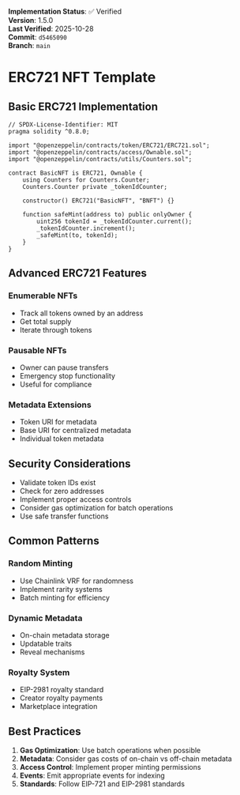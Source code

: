 <!-- AUDIT_BADGE_START -->
**Implementation Status**: ✅ Verified  
**Version**: 1.5.0  
**Last Verified**: 2025-10-28  
**Commit**: `d5465090`  
**Branch**: `main`  
<!-- AUDIT_BADGE_END -->

# ERC721 NFT Template

## Basic ERC721 Implementation

```solidity
// SPDX-License-Identifier: MIT
pragma solidity ^0.8.0;

import "@openzeppelin/contracts/token/ERC721/ERC721.sol";
import "@openzeppelin/contracts/access/Ownable.sol";
import "@openzeppelin/contracts/utils/Counters.sol";

contract BasicNFT is ERC721, Ownable {
    using Counters for Counters.Counter;
    Counters.Counter private _tokenIdCounter;

    constructor() ERC721("BasicNFT", "BNFT") {}

    function safeMint(address to) public onlyOwner {
        uint256 tokenId = _tokenIdCounter.current();
        _tokenIdCounter.increment();
        _safeMint(to, tokenId);
    }
}
```

## Advanced ERC721 Features

### Enumerable NFTs
- Track all tokens owned by an address
- Get total supply
- Iterate through tokens

### Pausable NFTs
- Owner can pause transfers
- Emergency stop functionality
- Useful for compliance

### Metadata Extensions
- Token URI for metadata
- Base URI for centralized metadata
- Individual token metadata

## Security Considerations

- Validate token IDs exist
- Check for zero addresses
- Implement proper access controls
- Consider gas optimization for batch operations
- Use safe transfer functions

## Common Patterns

### Random Minting
- Use Chainlink VRF for randomness
- Implement rarity systems
- Batch minting for efficiency

### Dynamic Metadata
- On-chain metadata storage
- Updatable traits
- Reveal mechanisms

### Royalty System
- EIP-2981 royalty standard
- Creator royalty payments
- Marketplace integration

## Best Practices

1. **Gas Optimization**: Use batch operations when possible
2. **Metadata**: Consider gas costs of on-chain vs off-chain metadata
3. **Access Control**: Implement proper minting permissions
4. **Events**: Emit appropriate events for indexing
5. **Standards**: Follow EIP-721 and EIP-2981 standards
